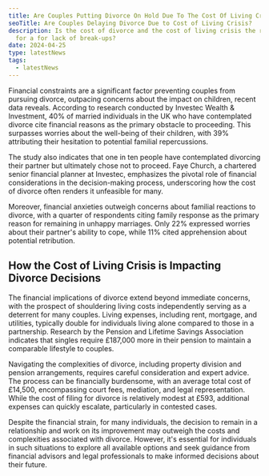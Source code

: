 ```yaml
---
title: Are Couples Putting Divorce On Hold Due To The Cost Of Living Crisis?
seoTitle: Are Couples Delaying Divorce Due to Cost of Living Crisis?
description: Is the cost of divorce and the cost of living crisis the reasons
  for a for lack of break-ups?
date: 2024-04-25
type: latestNews
tags:
  - latestNews
---
```

Financial constraints are a significant factor preventing couples from pursuing divorce, outpacing concerns about the impact on children, recent data reveals. According to research conducted by Investec Wealth & Investment, 40% of married individuals in the UK who have contemplated divorce cite financial reasons as the primary obstacle to proceeding. This surpasses worries about the well-being of their children, with 39% attributing their hesitation to potential familial repercussions.

The study also indicates that one in ten people have contemplated divorcing their partner but ultimately chose not to proceed. Faye Church, a chartered senior financial planner at Investec, emphasizes the pivotal role of financial considerations in the decision-making process, underscoring how the cost of divorce often renders it unfeasible for many.

Moreover, financial anxieties outweigh concerns about familial reactions to divorce, with a quarter of respondents citing family response as the primary reason for remaining in unhappy marriages. Only 22% expressed worries about their partner's ability to cope, while 11% cited apprehension about potential retribution.

## How the Cost of Living Crisis is Impacting Divorce Decisions

The financial implications of divorce extend beyond immediate concerns, with the prospect of shouldering living costs independently serving as a deterrent for many couples. Living expenses, including rent, mortgage, and utilities, typically double for individuals living alone compared to those in a partnership. Research by the Pension and Lifetime Savings Association indicates that singles require £187,000 more in their pension to maintain a comparable lifestyle to couples.

Navigating the complexities of divorce, including property division and pension arrangements, requires careful consideration and expert advice. The process can be financially burdensome, with an average total cost of £14,500, encompassing court fees, mediation, and legal representation. While the cost of filing for divorce is relatively modest at £593, additional expenses can quickly escalate, particularly in contested cases.

Despite the financial strain, for many individuals, the decision to remain in a relationship and work on its improvement may outweigh the costs and complexities associated with divorce. However, it's essential for individuals in such situations to explore all available options and seek guidance from financial advisors and legal professionals to make informed decisions about their future.
